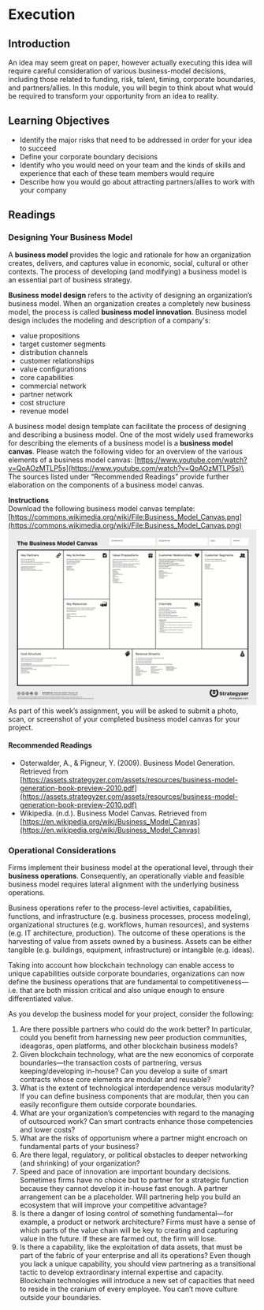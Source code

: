 # Execution
## Introduction
An idea may seem great on paper, however actually executing this idea will require careful consideration of various business-model decisions, including those related to funding, risk, talent, timing, corporate boundaries, and partners/allies. In this module, you will begin to think about what would be required to transform your opportunity from an idea to reality.

## Learning Objectives
* Identify the major risks that need to be addressed in order for your idea to succeed
* Define your corporate boundary decisions
* Identify who you would need on your team and the kinds of skills and experience that each of these team members would require
* Describe how you would go about attracting partners/allies to work with your company

## Readings
### Designing Your Business Model
A **business model** provides the logic and rationale for how an organization creates, delivers, and captures value in economic, social, cultural or other contexts. The process of developing (and modifying) a business model is an essential part of business strategy.

**Business model design** refers to the activity of designing an organization’s business model. When an organization creates a completely new business model, the process is called **business model innovation**. Business model design includes the modeling and description of a company's:
* value propositions
* target customer segments
* distribution channels
* customer relationships
* value configurations
* core capabilities
* commercial network
* partner network
* cost structure
* revenue model

A business model design template can facilitate the process of designing and describing a business model.  One of the most widely used frameworks for describing the elements of a business model is a **business model canvas**.
Please watch the following video for an overview of the various elements of a business model canvas:  [https://www.youtube.com/watch?v=QoAOzMTLP5s](https://www.youtube.com/watch?v=QoAOzMTLP5s)\
The sources listed under “Recommended Readings” provide further elaboration on the components of a business model canvas.

**Instructions**\
Download the following business model canvas template:  [https://commons.wikimedia.org/wiki/File:Business_Model_Canvas.png](https://commons.wikimedia.org/wiki/File:Business_Model_Canvas.png)
![Business Model Canvas](./files/Business_Model_Canvas.png)
As part of this week’s assignment, you will be asked to submit a photo, scan, or screenshot of your completed business model canvas for your project.

#### Recommended Readings
* Osterwalder, A., & Pigneur, Y. (2009). Business Model Generation. Retrieved from [https://assets.strategyzer.com/assets/resources/business-model-generation-book-preview-2010.pdf](https://assets.strategyzer.com/assets/resources/business-model-generation-book-preview-2010.pdf)
* Wikipedia. (n.d.). Business Model Canvas. Retrieved from [https://en.wikipedia.org/wiki/Business_Model_Canvas](https://en.wikipedia.org/wiki/Business_Model_Canvas)

### Operational Considerations
Firms implement their business model at the operational level, through their **business operations**. Consequently, an operationally viable and feasible business model requires lateral alignment with the underlying business operations.

Business operations refer to the process-level activities, capabilities, functions, and infrastructure (e.g. business processes, process modeling), organizational structures (e.g. workflows, human resources), and systems (e.g. IT architecture, production).  The outcome of these operations is the harvesting of value from assets owned by a business.  Assets can be either tangible (e.g. buildings, equipment, infrastructure) or intangible (e.g. ideas).

Taking into account how blockchain technology can enable access to unique capabilities outside corporate boundaries, organizations can now define the business operations that are fundamental to competitiveness—i.e. that are both mission critical and also unique enough to ensure differentiated value.  

As you develop the business model for your project, consider the following:
1. Are there possible partners who could do the work better? In particular, could you benefit from harnessing new peer production communities, ideagoras, open platforms, and other blockchain business models?
2. Given blockchain technology, what are the new economics of corporate boundaries—the transaction costs of partnering, versus keeping/developing in-house?  Can you develop a suite of smart contracts whose core elements are modular and reusable?
3. What is the extent of technological interdependence versus modularity?  If you can define business components that are modular, then you can easily reconfigure them outside corporate boundaries.
4. What are your organization’s competencies with regard to the managing of outsourced work?  Can smart contracts enhance those competencies and lower costs?
5. What are the risks of opportunism where a partner might encroach on fundamental parts of your business?
6. Are there legal, regulatory, or political obstacles to deeper networking (and shrinking) of your organization?
7. Speed and pace of innovation are important boundary decisions. Sometimes firms have no choice but to partner for a strategic function because they cannot develop it in-house fast enough.  A partner arrangement can be a placeholder.  Will partnering help you build an ecosystem that will improve your competitive advantage?
8. Is there a danger of losing control of something fundamental—for example, a product or network architecture? Firms must have a sense of which parts of the value chain will be key to creating and capturing value in the future. If these are farmed out, the firm will lose.
9. Is there a capability, like the exploitation of data assets, that must be part of the fabric of your enterprise and all its operations? Even though you lack a unique capability, you should view partnering as a transitional tactic to develop extraordinary internal expertise and capacity. Blockchain technologies will introduce a new set of capacities that need to reside in the cranium of every employee.  You can’t move culture outside your boundaries.
